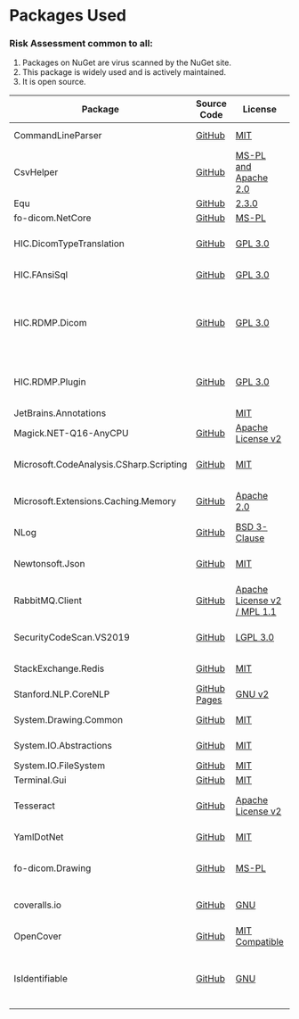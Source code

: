 

# Packages Used

### Risk Assessment common to all:
1. Packages on NuGet are virus scanned by the NuGet site.
2. This package is widely used and is actively maintained.
3. It is open source.

| Package | Source Code |  License | Purpose
| ------- | ------------| ------- | ------- | 
| CommandLineParser | [GitHub](https://github.com/commandlineparser/commandline) | [MIT](https://opensource.org/licenses/MIT)| Command line argument parsing |
| CsvHelper | [GitHub](https://github.com/JoshClose/CsvHelper) | [MS-PL and Apache 2.0](https://github.com/JoshClose/CsvHelper/blob/master/LICENSE.txt)| Writing reports out to CSV reports |
| Equ | [GitHub](https://github.com/thedmi/Equ) | [2.3.0](https://www.nuget.org/packages/Equ/2.3.0) | [MIT](https://opensource.org/licenses/MIT) | Automatic equality functions |
| fo-dicom.NetCore | [GitHub](https://github.com/fo-dicom/fo-dicom) | [MS-PL](https://opensource.org/licenses/MS-PL) | |
| HIC.DicomTypeTranslation | [GitHub](https://github.com/HicServices/DicomTypeTranslation) | [GPL 3.0](https://www.gnu.org/licenses/gpl-3.0.html) | Translate dicom types into C# / database types |
| HIC.FAnsiSql | [GitHub](https://github.com/HicServices/FansiSql) | [GPL 3.0](https://www.gnu.org/licenses/gpl-3.0.html) | Database abstraction layer |
| HIC.RDMP.Dicom | [GitHub](https://github.com/HicServices/RdmpDicom) | [GPL 3.0](https://www.gnu.org/licenses/gpl-3.0.html) | RDMP Plugin containing data load / pipeline components for imaging, reading dicom files etc |
| HIC.RDMP.Plugin | [GitHub](https://github.com/HicServices/RDMP) | [GPL 3.0](https://www.gnu.org/licenses/gpl-3.0.html) | Interact with RDMP objects, base classes for plugin components etc |
| JetBrains.Annotations | |[MIT](https://opensource.org/licenses/MIT) | Static analysis tool |
| Magick.NET-Q16-AnyCPU | [GitHub](https://github.com/dlemstra/Magick.NET) | [Apache License v2](https://github.com/dlemstra/Magick.NET/blob/master/License.txt) | The .NET library for [ImageMagick](https://imagemagick.org/index.php) |
| Microsoft.CodeAnalysis.CSharp.Scripting | [GitHub](https://github.com/dotnet/roslyn) | [MIT](https://opensource.org/licenses/MIT)  | Supports dynamic rules for cohort extraction logic |
| Microsoft.Extensions.Caching.Memory | [GitHub](https://github.com/dotnet/extensions) | [Apache 2.0](https://www.nuget.org/packages/Microsoft.Extensions.Caching.Memory/3.1.7/License) | Caching ID mappings retrieved from Redis/MySQL
| NLog | [GitHub](https://github.com/NLog/NLog) | [BSD 3-Clause](https://github.com/NLog/NLog/blob/dev/LICENSE.txt) | Flexible user configurable logging |
| Newtonsoft.Json | [GitHub](https://github.com/JamesNK/Newtonsoft.Json) | [MIT](https://opensource.org/licenses/MIT) | Serialization of objects for sharing/transmission
| RabbitMQ.Client | [GitHub](https://github.com/rabbitmq/rabbitmq-dotnet-client) | [Apache License v2 / MPL 1.1](https://github.com/rabbitmq/rabbitmq-dotnet-client/blob/master/LICENSE) | Handles messaging between microservices |
| SecurityCodeScan.VS2019 | [GitHub](https://security-code-scan.github.io/) | [LGPL 3.0](https://opensource.org/licenses/lgpl-3.0.html) | Scans code for security issues during build |
| StackExchange.Redis | [GitHub](https://github.com/StackExchange/StackExchange.Redis) |[MIT](https://opensource.org/licenses/MIT) | Required for RedisSwapper |
| Stanford.NLP.CoreNLP | [GitHub Pages](https://sergey-tihon.github.io/Stanford.NLP.NET/) | [GNU v2](https://github.com/sergey-tihon/Stanford.NLP.NET/blob/master/LICENSE.txt)| Name / Organisation detection in text |
| System.Drawing.Common | [GitHub](https://github.com/dotnet/corefx) | [MIT](https://opensource.org/licenses/MIT)  | Supports reading pixel data |
| System.IO.Abstractions | [GitHub](https://github.com/System-IO-Abstractions/System.IO.Abstractions) | [MIT](https://opensource.org/licenses/MIT) | Makes file system injectable in tests |
| System.IO.FileSystem | [GitHub](https://github.com/dotnet/corefx) |[MIT](https://opensource.org/licenses/MIT)  | File I/O |
| Terminal.Gui | [GitHub](https://github.com/migueldeicaza/gui.cs/) |[MIT](https://opensource.org/licenses/MIT) | Console GUI library |
| Tesseract | [GitHub](https://github.com/charlesw/tesseract/) |[Apache License v2](https://github.com/charlesw/tesseract/blob/master/LICENSE.txt)  | Optical Character Recognition in Dicom Pixel data|
| YamlDotNet | [GitHub](https://github.com/aaubry/YamlDotNet)  | [MIT](https://opensource.org/licenses/MIT) |Loading configuration files
| fo-dicom.Drawing | [GitHub](https://github.com/fo-dicom/fo-dicom) | [MS-PL](https://opensource.org/licenses/MS-PL)| Support library for reading DICOM pixel data |
| coveralls.io | [GitHub](https://github.com/coveralls-net/coveralls.net) | [GNU](https://github.com/coveralls-net/coveralls.net#license)| Uploader for dot net coverage reports to Coveralls.io |
| OpenCover | [GitHub](https://github.com/OpenCover/opencover) |[MIT Compatible](https://github.com/OpenCover/opencover/blob/master/LICENSE)  | Calculates code coverage for tests|
| IsIdentifiable | [GitHub](https://github.com/SMI/IsIdentifiable) | [GNU](https://github.com/SMI/IsIdentifiable/blob/main/LICENSE) | Verifies that anonymisation has been successful in data extraction pipeline|
